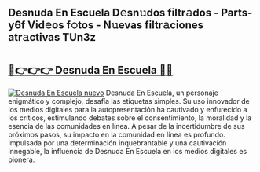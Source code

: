 ## Desnuda En Escuela D𝚎sn𝚞dos filtr𝚊dos - Parts-y6f Vid𝚎os f𝚘tos - N𝚞evas filtr𝚊ciones atr𝚊ctivas TUn3z

# <h2><a href="http://mb6b17.tromn.icu/?c=Desnuda+En+Escuela">🔗👉👉👉 Desnuda En Escuela 🔗🔗</a></h2>

[![Desnuda En Escuela nuevo](https://i.imgur.com/pEAQMta.gif)](http://mb6b17.tromn.icu/?c=Desnuda+En+Escuela)
Desnuda En Escuela, un personaje enigmático y complejo, desafía las etiquetas simples. Su uso innovador de los medios digitales para la autopresentación ha cautivado y enfurecido a los críticos, estimulando debates sobre el consentimiento, la moralidad y la esencia de las comunidades en línea. A pesar de la incertidumbre de sus próximos pasos, su impacto en la comunidad en línea es profundo. Impulsada por una determinación inquebrantable y una cautivación innegable, la influencia de Desnuda En Escuela en los medios digitales es pionera.
